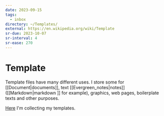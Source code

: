 ```yaml
---
date: 2023-09-15
tags:
  - inbox
directory: ~/Templates/
external: https://en.wikipedia.org/wiki/Template
sr-due: 2023-10-07
sr-interval: 4
sr-ease: 270
---
```


# Template

Template files have many different uses. I store some for
[[Document|documents]], text [[Evergreen_notes|notes]] ([[Markdown|markdown ]]
for example), graphics, web pages, boilerplate texts and other purposes.

[Here](file://home/inom/Templates/) I'm collecting my templates.
